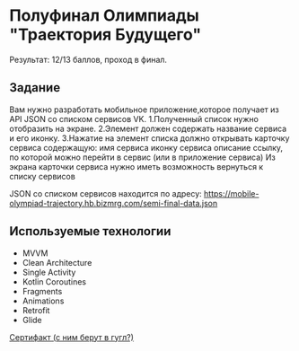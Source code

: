 # Полуфинал Олимпиады "Траектория Будущего"
Результат: 12/13 баллов, проход в финал.

Задание
---------------
Вам нужно разработать мобильное приложение,которое получает из API JSON со списком сервисов VK. 
1.Полученный список нужно отобразить на экране.
2.Элемент должен содержать название сервиса и его иконку.
3.Нажатие на элемент списка должно открывать карточку сервиса содержащую:
имя сервиса
иконку сервиса
описание
ссылку, по которой можно перейти в сервис (или в приложение сервиса)
Из экрана карточки сервиса нужно иметь возможность вернуться  к списку сервисов

JSON со списком сервисов находится по адресу:
https://mobile-olympiad-trajectory.hb.bizmrg.com/semi-final-data.json

Используемые технологии
---------------
* MVVM
* Clean Architecture
* Single Activity
* Kotlin Coroutines
* Fragments
* Animations
* Retrofit
* Glide

[Сертифакт (с ним берут в гугл?)](https://tbolimpiada.ru/api/ithub/getCertificateParticipant/semifinalist/213)

